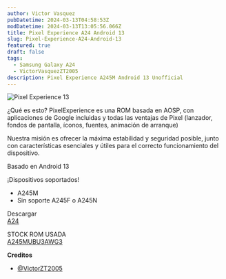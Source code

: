 ```yaml
---
author: Victor Vasquez
pubDatetime: 2024-03-13T04:58:53Z
modDatetime: 2024-03-13T13:05:56.066Z
title: Pixel Experience A24 Android 13
slug: Pixel-Experience-A24-Android-13
featured: true
draft: false
tags:
  - Samsung Galaxy A24
  - VictorVasquezZT2005
description: Pixel Experience A245M Android 13 Unofficial
---
```

<Image src="https://raw.githubusercontent.com/VictorVasquezZT2005/ZTForum-Cloud/main/img/posts/pixel-experience-13.jpg" alt="Pixel Experience 13"/>

¿Qué es esto?
PixelExperience es una ROM basada en AOSP, con aplicaciones de Google incluidas y todas las ventajas de Pixel (lanzador, fondos de pantalla, íconos, fuentes, animación de arranque)

Nuestra misión es ofrecer la máxima estabilidad y seguridad posible, junto con características esenciales y útiles para el correcto funcionamiento del dispositivo.

Basado en Android 13


¡Dispositivos soportados!
- A245M
- Sin soporte A245F o A245N

Descargar
<br>
<a href="https://github.com/VictorVasquezZT2005/PIXEL-EXPERIENCE-A245M/releases/tag/PIXEL-EXPERIENSE-13-A245M">A24</a>

STOCK ROM USADA
<br>
<a href="https://samfw.com/firmware/SM-A245M/ZTO/A245MUBU3AWG3">A245MUBU3AWG3</a>

<strong>Creditos</strong>
- <a href="https://t.me/VictorZT2005">@VictorZT2005</a>